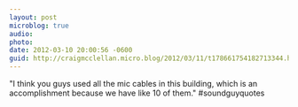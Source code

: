 ```yaml
---
layout: post
microblog: true
audio: 
photo: 
date: 2012-03-10 20:00:56 -0600
guid: http://craigmcclellan.micro.blog/2012/03/11/t178661754182713344.html
---
```

"I think you guys used all the mic cables in this building, which is an accomplishment because we have like 10 of them." #soundguyquotes
